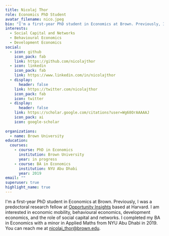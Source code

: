 ```yaml
---
title: Nicolaj Thor
role: Economics PhD Student
avatar_filename: nico.jpeg
bio: "I'm a first-year PhD student in Economics at Brown. Previously, I was a predoctoral research fellow at [Opportunity Insights](https://opportunityinsights.org/) based at Harvard. I am interested in economic mobility, behavioural economics, development economics, and the role of social capital and networks. I completed my BA in Economics with a minor in Applied Maths from NYU Abu Dhabi in 2019."
interests:
  - Social Capital and Networks
  - Behavioural Economics
  - Development Economics
social:
  - icon: github
    icon_pack: fab
    link: https://github.com/nicolajthor
  - icon: linkedin
    icon_pack: fab
    link: https://www.linkedin.com/in/nicolajthor
  - display:
      header: false
    link: https://twitter.com/nicolajthor
    icon_pack: fab
    icon: twitter
  - display:
      header: false
    link: https://scholar.google.com/citations?user=Wg68OrAAAAAJ
    icon_pack: ai
    icon: google-scholar
  
organizations:
  - name: Brown University
education:
  courses:
    - course: PhD in Economics
      institution: Brown University
      year: in progress
    - course: BA in Economics
      institution: NYU Abu Dhabi
      year: 2019
email: ""
superuser: true
highlight_name: true
---
```

I'm a first-year PhD student in Economics at Brown. Previously, I was a predoctoral research fellow at [Opportunity Insights](https://opportunityinsights.org/) based at Harvard. I am interested in economic mobility, behavioural economics, development economics, and the role of social capital and networks. I completed my BA in Economics with a minor in Applied Maths from NYU Abu Dhabi in 2019. 
You can reach me at nicolaj_thor@brown.edu.